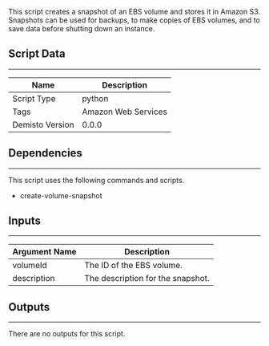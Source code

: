 This script creates a snapshot of an EBS volume and stores it in Amazon S3. Snapshots can be used for backups, to make copies of EBS volumes, and to save data before shutting down an instance.

## Script Data
---

| **Name** | **Description** |
| --- | --- |
| Script Type | python |
| Tags | Amazon Web Services |
| Demisto Version | 0.0.0 |

## Dependencies
---
This script uses the following commands and scripts.
* create-volume-snapshot

## Inputs
---

| **Argument Name** | **Description** |
| --- | --- |
| volumeId | The ID of the EBS volume. |
| description | The description for the snapshot. |

## Outputs
---
There are no outputs for this script.
